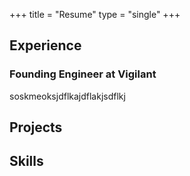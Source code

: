 +++
title = "Resume"
type = "single"
+++

## Experience

### Founding Engineer at Vigilant

soskmeoksjdflkajdflakjsdflkj

## Projects

## Skills